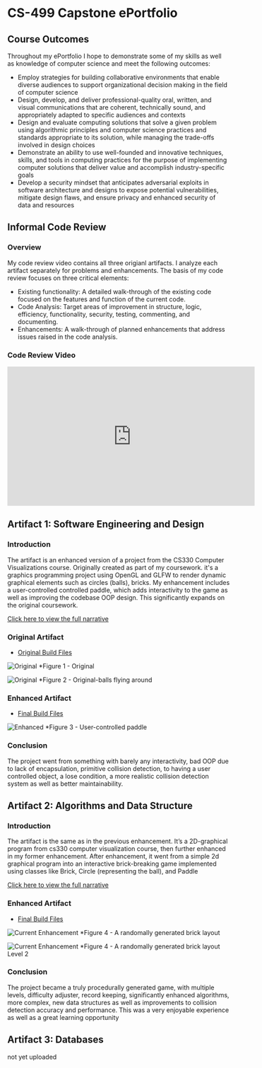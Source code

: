 # CS-499 Capstone ePortfolio

## Course Outcomes

Throughout my ePortfolio I hope to demonstrate some of my skills as well as  knowledge of computer science and meet the following outcomes:

* Employ strategies for building collaborative environments that enable diverse audiences to support organizational decision making in the field of computer science
* Design, develop, and deliver professional-quality oral, written, and visual communications that are coherent, technically sound, and appropriately adapted to specific audiences and contexts
* Design and evaluate computing solutions that solve a given problem using algorithmic principles and computer science practices and standards appropriate to its solution, while managing the trade-offs involved in design choices
* Demonstrate an ability to use well-founded and innovative techniques, skills, and tools in computing practices for the purpose of implementing computer solutions that deliver value and accomplish industry-specific goals
* Develop a security mindset that anticipates adversarial exploits in software architecture and designs to expose potential vulnerabilities, mitigate design flaws, and ensure privacy and enhanced security of data and resources

## Informal Code Review

### Overview

My code review video contains all three origianl artifacts. I analyze each artifact separately for problems and enhancements.
The basis of my code review focuses on three critical elements:

- Existing functionality: A detailed walk-through of the existing code focused on the features and function of the current code.
- Code Analysis: Target areas of improvement in structure, logic, efficiency, functionality, security, testing, commenting, and documenting.
- Enhancements: A walk-through of planned enhancements that address issues raised in the code analysis.

### Code Review Video

<iframe width="560" height="315" src="https://www.youtube.com/embed/4MZ7GAVOqXw" frameborder="0" allow="autoplay; encrypted-media" allowfullscreen></iframe>

## Artifact 1: Software Engineering and Design

### Introduction

The artifact is an enhanced version of a project from the CS330 Computer Visualizations course. Originally created as part of my coursework. 
it's a graphics programming project using OpenGL and GLFW to render dynamic graphical elements such as circles (balls), bricks. My enhancement includes a user-controlled controlled paddle, which adds interactivity to the game as well as improving the codebase OOP design. This significantly expands on the original coursework.

[Click here to view the full narrative](https://github.com/ibra9kadabrah/cs-499/tree/main/ArtifactOne/Narrative-1.docx)

### Original Artifact
- [Original Build Files](https://github.com/ibra9kadabrah/cs-499/tree/main/ArtifactOne/original)

![Original](./images/original.png)
*Figure 1 - Original

![Original](./images/original2.png)
*Figure 2 - Original-balls flying around


### Enhanced Artifact
- [Final Build Files](https://github.com/ibra9kadabrah/cs-499/tree/main/ArtifactOne/enhanced)

![Enhanced](./images/ArtifactOne-Paddle.png)
*Figure 3 - User-controlled paddle

### Conclusion

The project went from something with barely any interactivity, bad OOP due to lack of encapsulation, primitive collision detection, to having a user controlled object, a lose condition, a more realistic collision detection system as well as better maintainability.

## Artifact 2: Algorithms and Data Structure

### Introduction

The artifact is the same as in the previous enhancement. It’s a 2D-graphical program from cs330 computer visualization course, then further enhanced in my former enhancement. After enhancement, it went from a simple 2d graphical program into an interactive brick-breaking game implemented using classes like Brick, Circle (representing the ball), and Paddle

[Click here to view the full narrative](https://github.com/ibra9kadabrah/cs-499/tree/main/ArtifactTwo/Narrative-2.docx)

### Enhanced Artifact
- [Final Build Files](https://github.com/ibra9kadabrah/cs-499/tree/main/ArtifactTwo/enhanced)


![Current Enhancement](./images/ArtifactTwo.png)
*Figure 4 - A randomally generated brick layout

![Current Enhancement](./images/ArtifactTwo-lvl2.png)
*Figure 4 - A randomally generated brick layout Level 2

### Conclusion

The project became a truly procedurally generated game, with multiple levels, difficulty adjuster, record keeping, significantly enhanced algorithms, more complex, new data structures as well as improvements to collision detection accuracy and performance. This was a very enjoyable experience as well as a great learning opportunity


## Artifact 3: Databases

not yet uploaded